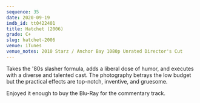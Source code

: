 ```yaml
---
sequence: 35
date: 2020-09-19
imdb_id: tt0422401
title: Hatchet (2006)
grade: C+
slug: hatchet-2006
venue: iTunes
venue_notes: 2010 Starz / Anchor Bay 1080p Unrated Director's Cut
---
```


Takes the '80s slasher formula, adds a liberal dose of humor, and executes with a diverse and talented cast. The photography betrays the low budget but the practical effects are top-notch, inventive, and gruesome.

Enjoyed it enough to buy the Blu-Ray for the commentary track.
